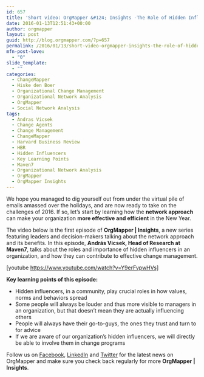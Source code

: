 ```yaml
---
id: 657
title: 'Short video: OrgMapper &#124; Insights -The Role of Hidden Influencers'
date: 2016-01-13T12:51:43+00:00
author: orgmapper
layout: post
guid: http://blog.orgmapper.com/?p=657
permalink: /2016/01/13/short-video-orgmapper-insights-the-role-of-hidden-influencers/
mfn-post-love:
  - "0"
slide_template:
  - ""
categories:
  - ChangeMapper
  - Hiske den Boer
  - Organizational Change Management
  - Organizational Network Analysis
  - OrgMapper
  - Social Network Analysis
tags:
  - Andras Vicsek
  - Change Agents
  - Change Management
  - ChangeMapper
  - Harvard Business Review
  - HBR
  - Hidden Influencers
  - Key Learning Points
  - Maven7
  - Organizational Network Analysis
  - OrgMapper
  - OrgMapper Insights
---
```

We hope you managed to dig yourself out from under the virtual pile of emails amassed over the holidays, and are now ready to take on the challenges of 2016. If so, let&#8217;s start by learning how the **network approach** can make your organization **more effective and efficient** in the New Year.

The video below is the first episode of **OrgMapper | Insights**, a new series featuring leaders and decision-makers talking about the network approach and its benefits. In this episode, **András Vicsek, Head of Research at Maven7**, talks about the roles and importance of hidden influencers in an organization, and how they can contribute to effective change management.

[youtube https://www.youtube.com/watch?v=Y9erFvpwHVs]

**Key learning points of this episode:**

  * Hidden influencers, in a community, play crucial roles in how values, norms and behaviors spread
  * Some people will always be louder and thus more visible to managers in an organization, but that doesn&#8217;t mean they are actually influencing others
  * People will always have their go-to-guys, the ones they trust and turn to for advice
  * If we are aware of our organization&#8217;s hidden influencers, we will directly be able to involve them in change programs

Follow us on <a href="https://www.facebook.com/orgmapper/" target="_blank">Facebook</a>, [LinkedIn](https://www.linkedin.com/company/orgmapper) and <a href="http://twitter.com/orgmapper" target="_blank">Twitter</a> for the latest news on OrgMapper and make sure you check back regularly for more **OrgMapper | Insights**.